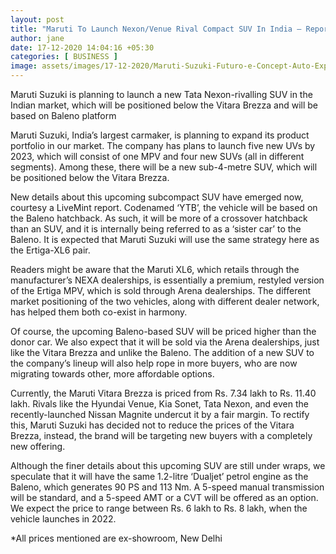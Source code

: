 ```yaml
---
layout: post
title: "Maruti To Launch Nexon/Venue Rival Compact SUV In India – Report"
author: jane 
date: 17-12-2020 14:04:16 +05:30 
categories: [ BUSINESS ] 
image: assets/images/17-12-2020/Maruti-Suzuki-Futuro-e-Concept-Auto-Expo.jpg
---
```

Maruti Suzuki is planning to launch a new Tata Nexon-rivalling SUV in the Indian market, which will be positioned below the Vitara Brezza and will be based on Baleno platform

Maruti Suzuki, India’s largest carmaker, is planning to expand its product portfolio in our market. The company has plans to launch five new UVs by 2023, which will consist of one MPV and four new SUVs (all in different segments). Among these, there will be a new sub-4-metre SUV, which will be positioned below the Vitara Brezza.

New details about this upcoming subcompact SUV have emerged now, courtesy a LiveMint report. Codenamed ‘YTB’, the vehicle will be based on the Baleno hatchback. As such, it will be more of a crossover hatchback than an SUV, and it is internally being referred to as a ‘sister car’ to the Baleno. It is expected that Maruti Suzuki will use the same strategy here as the Ertiga-XL6 pair.

Readers might be aware that the Maruti XL6, which retails through the manufacturer’s NEXA dealerships, is essentially a premium, restyled version of the Ertiga MPV, which is sold through Arena dealerships. The different market positioning of the two vehicles, along with different dealer network, has helped them both co-exist in harmony.

Of course, the upcoming Baleno-based SUV will be priced higher than the donor car. We also expect that it will be sold via the Arena dealerships, just like the Vitara Brezza and unlike the Baleno. The addition of a new SUV to the company’s lineup will also help rope in more buyers, who are now migrating towards other, more affordable options.

Currently, the Maruti Vitara Brezza is priced from Rs. 7.34 lakh to Rs. 11.40 lakh. Rivals like the Hyundai Venue, Kia Sonet, Tata Nexon, and even the recently-launched Nissan Magnite undercut it by a fair margin. To rectify this, Maruti Suzuki has decided not to reduce the prices of the Vitara Brezza, instead, the brand will be targeting new buyers with a completely new offering.

Although the finer details about this upcoming SUV are still under wraps, we speculate that it will have the same 1.2-litre ‘Dualjet’ petrol engine as the Baleno, which generates 90 PS and 113 Nm. A 5-speed manual transmission will be standard, and a 5-speed AMT or a CVT will be offered as an option. We expect the price to range between Rs. 6 lakh to Rs. 8 lakh, when the vehicle launches in 2022.

*All prices mentioned are ex-showroom, New Delhi